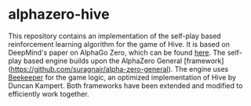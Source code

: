 # alphazero-hive

This repository contains an implementation of the self-play based reinforcement learning algorithm for the game of Hive.
It is based on DeepMind's paper on AlphaGo Zero, which can be found [here](https://www.nature.com/articles/nature24270.pdf).
The self-play based engine builds upon the AlphaZero General [framework] (https://github.com/suragnair/alpha-zero-general).
The engine uses [Beekeeper](https://github.com/Fjf/hive_engine/) for the game logic, an optimized implementation of Hive by Duncan Kampert.
Both frameworks have been extended and modified to efficiently work together.
